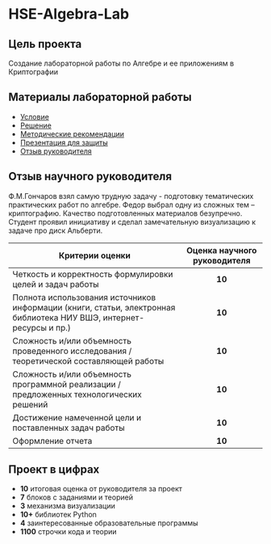 # HSE-Algebra-Lab

## Цель проекта

Создание лабораторной работы по Алгебре и ее
приложениям в Криптографии

## Материалы лабораторной работы

* [Условие](https://colab.research.google.com/drive/1yEbJJO7HgU869ryQrLJFi74ERn9EXvOc?usp=sharing)
* [Решение](https://drive.google.com/file/d/1hafCk6BM1K5nqSHeLv4EhSW2D-8e5z0t/view?usp=sharing)
* [Методические рекомендации](https://drive.google.com/file/d/1ErrwfkTVXkAyuSaakm-j2qbp4nl5v34B/view?usp=sharing)
* [Презентация для защиты](https://drive.google.com/file/d/1QZq8lXcnIpdlM6UsemQ3AUYcQ-yvW1b4/view?usp=sharing)
* [Отзыв руководителя](https://drive.google.com/file/d/1kcZQqpU0nXZLV-GUJCROl3VUHGJmNckP/view?usp=sharing)

## Отзыв научного руководителя

Ф.М.Гончаров взял самую трудную задачу - подготовку тематических практических работ по алгебре. Федор выбрал одну из сложных тем – криптографию. Качество подготовленных материалов безупречно. Студент проявил инициативу и сделал замечательную визуализацию к задаче про диск Альберти.

| Критерии оценки | Оценка научного руководителя|
| ------ | :------: |
|Четкость и корректность формулировки целей и задач работы|**10**|
|Полнота использования источников информации (книги, статьи, электронная библиотека НИУ ВШЭ, интернет-ресурсы и пр.)|**10**|
|Сложность и/или объемность проведенного исследования / теоретической составляющей работы|**10**|
|Сложность и/или объемность программной реализации / предложенных технологических решений|**10**|
|Достижение намеченной цели и поставленных задач работы|**10**|
|Оформление отчета|**10**|

## Проект в цифрах

* **10** итоговая оценка от руководителя за проект
* **7** блоков с заданиями и теорией
* **3** механизма визуализации
* **10+** библиотек Python
* **4** заинтересованные образовательные программы
* **1100** строчки кода и теории

